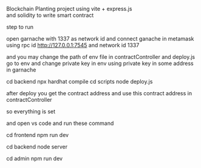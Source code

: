 

Blockchain Planting project using vite + express.js  
and solidity to write smart contract  

step to run 

open garnache with 1337 as network id 
and connect ganache in metamask using rpc id  http://127.0.0.1:7545 and network id  1337

and you may change the path of env file in contractController and deploy.js 
go to env and change private key in env using private key in some address in garnache


cd backend 
npx hardhat compile
cd scripts
node deploy.js

after deploy you get the contract address and use this contract address in contractController 

so everything is set

and open vs code and run these command

cd frontend
npm run dev


cd backend
node server


cd admin
npm run dev
